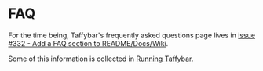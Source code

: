 # FAQ

For the time being, Taffybar's frequently asked questions page lives in
[issue #332 - Add a FAQ section to README/Docs/Wiki](https://github.com/taffybar/taffybar/issues/332).

Some of this information is collected in [Running Taffybar](./run.md).

